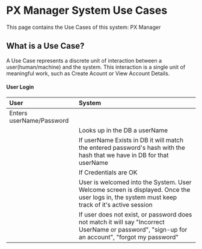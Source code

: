 # PX Manager System Use Cases #

This page contains the Use Cases of this system: PX Manager


## What is a Use Case? ##

A Use Case represents a discrete unit of interaction between a user(human/machine) and the system.
This interaction is a single unit of meaningful work, such as Create Acount or View Account Details.

#### User Login ####
| **User** | **System** |
|:---------|:-----------|
|Enters userName/Password|  |
|  |Looks up in the DB a userName |
|  |If userName Exists in DB it will match the entered password's hash with the hash that we have in DB for that userName|
|  | If Credentials are OK |
|  |User is welcomed into the System. User Welcome screen is displayed. Once the user logs in, the system must keep track of it's active session |
|  | If user does not exist, or password does not match it will say "Incorrect UserName or password", "sign-up for an account", "forgot my password"|